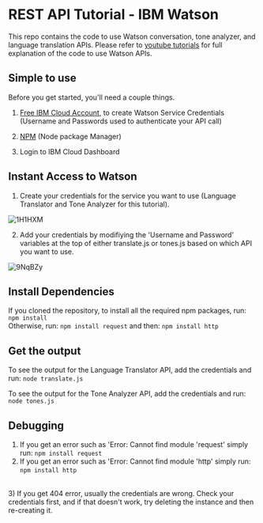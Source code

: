 # REST API Tutorial - IBM Watson

This repo contains the code to use Watson conversation, tone analyzer, and language translation APIs. Please refer to <a href="https://www.youtube.com/watch?v=BkVy1hDCcpo&list=PLVztKpIRxvQXdcUdfC1G9YDXGgyTTpSyZ">youtube tutorials</a> for full explanation of the code to use Watson APIs.

## Simple to use 
Before you get started, you'll need a couple things. 
1) <a href="https://ibm.biz/BdjLxy">Free IBM Cloud Account</a>, to create Watson Service Credentials (Username and Passwords used to authenticate your API call)

2) <a href="https://www.npmjs.com/get-npm">NPM</a> (Node package Manager) 

3) Login to IBM Cloud Dashboard

## Instant Access to Watson
1) Create your credentials for the service you want to use (Language Translator and Tone Analyzer for this tutorial).

![1H1HXM](https://i.makeagif.com/media/11-22-2017/1H1HXM.gif)

2) Add your credentials by modifiying the 'Username and Password' variables at the top of either translate.js or tones.js
based on which API you want to use.

![9NqBZy](https://i.makeagif.com/media/11-27-2017/9NqBZy.gif)

## Install Dependencies
If you cloned the repository, to install all the required npm packages, run:
``
npm install 
``
<br>
Otherwise, run:
``
npm install request
``
and then:
``
npm install http
``

## Get the output
To see the output for the Language Translator API, add the credentials and run:
``
node translate.js
``

To see the output for the Tone Analyzer API, add the credentials and run:
``
node tones.js
``

## Debugging
1) If you get an error such as 'Error: Cannot find module 'request' simply run: 
``
npm install request
``
2) If you get an error such as 'Error: Cannot find module 'http' simply run: 
``
npm install http
``
<br>
3) If you get 404 error, usually the credentials are wrong. Check your credentials first, and if that doesn't work, try deleting the instance and then re-creating it. 

